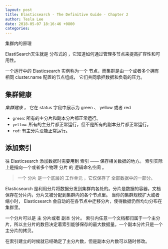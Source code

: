 ```yaml
---
layout: post
title: Elasticsearch - The Definitive Guide - Chapter 2
author: Tesla Lee
date: 2018-05-07 18:16:46 +0800
categories:
---
```

集群内的原理

<!--more-->

ElastiSearch天生就是 分布式的 ，它知道如何通过管理多节点来提高扩容性和可用性。

一个运行中的 Elasticsearch 实例称为一个 节点，而集群是由一个或者多个拥有相同 cluster.name 配置的节点组成， 它们共同承担数据和负载的压力。

## 集群健康
*集群健康* ， 它在 status 字段中展示为 green 、 yellow 或者 red

* `green`: 所有的主分片和副本分片都正常运行。
* `yellow`: 所有的主分片都正常运行，但不是所有的副本分片都正常运行。
* `red`: 有主分片没能正常运行。

## 添加索引
往 Elasticsearch 添加数据时需要用到 索引 —— 保存相关数据的地方。 索引实际上是指向一个或者多个物理 分片 的 逻辑命名空间 。

> 一个 分片 是一个底层的 工作单元 ，它仅保存了 全部数据中的一部分。

Elasticsearch 是利用分片将数据分发到集群内各处的。分片是数据的容器，文档保存在分片内，分片又被分配到集群内的各个节点里。 当你的集群规模扩大或者缩小时， Elasticsearch 会自动的在各节点中迁移分片，使得数据仍然均匀分布在集群里。

一个分片可以是 主 分片或者 副本 分片。 索引内任意一个文档都归属于一个主分片，所以主分片的数目决定着索引能够保存的最大数据量。一个副本分片只是一个主分片的拷贝。

在索引建立的时候就已经确定了主分片数，但是副本分片数可以随时修改。
